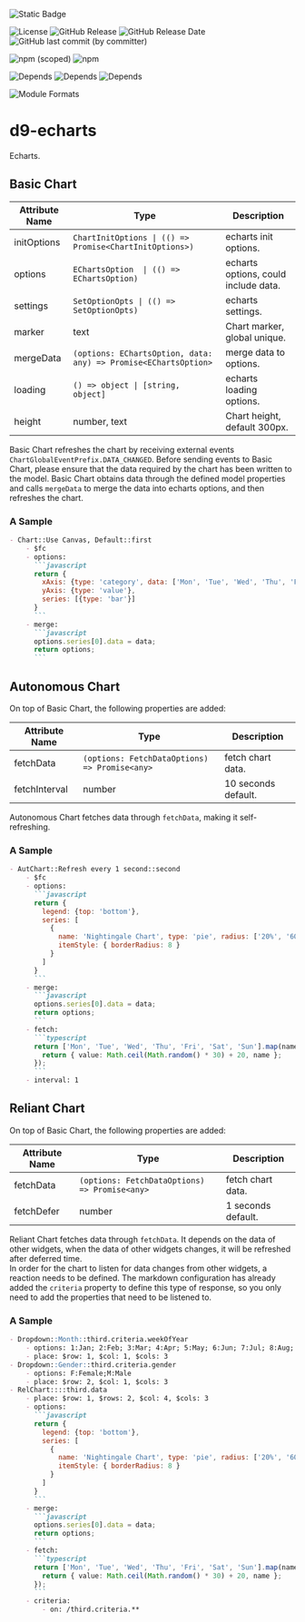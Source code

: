 ![Static Badge](https://img.shields.io/badge/InsureMO-777AF2.svg)

![License](https://img.shields.io/github/license/InsureMO/rainbow-d9)
![GitHub Release](https://img.shields.io/github/v/release/InsureMO/rainbow-d9)
![GitHub Release Date](https://img.shields.io/github/release-date/InsureMO/rainbow-d9)
![GitHub last commit (by committer)](https://img.shields.io/github/last-commit/InsureMO/rainbow-d9)

![npm (scoped)](https://img.shields.io/npm/v/%40rainbow-d9/echarts?logo=npm)
![npm](https://img.shields.io/npm/dm/%40rainbow-d9/echarts)

![Depends](https://img.shields.io/badge/React-white.svg?logo=react)
![Depends](https://img.shields.io/badge/Styled--Components-white.svg?logo=styledcomponents&logoColor=DB7093)
![Depends](https://img.shields.io/badge/ECharts-white.svg?logo=apacheecharts&logoColor=AA344D)

![Module Formats](https://img.shields.io/badge/module%20formats-cjs%2C%20esm-green.svg)

# d9-echarts

Echarts.

## Basic Chart

| Attribute Name | Type                                                            | Description                          |
|----------------|-----------------------------------------------------------------|--------------------------------------|
| initOptions    | `ChartInitOptions \| (() => Promise<ChartInitOptions>)`         | echarts init options.                |
| options        | `EChartsOption  \| (() => EChartsOption)`                       | echarts options, could include data. |
| settings       | `SetOptionOpts \| (() => SetOptionOpts)`                        | echarts settings.                    |
| marker         | text                                                            | Chart marker, global unique.         |
| mergeData      | `(options: EChartsOption, data: any) => Promise<EChartsOption>` | merge data to options.               |
| loading        | `() => object \| [string, object]`                              | echarts loading options.             |   
| height         | number, text                                                    | Chart height, default 300px.         |

Basic Chart refreshes the chart by receiving external events `ChartGlobalEventPrefix.DATA_CHANGED`. Before sending events to Basic Chart,
please ensure that the data required by the chart has been written to the model. Basic Chart obtains data through the defined model
properties and calls `mergeData` to merge the data into echarts options, and then refreshes the chart.

### A Sample

```markdown
- Chart::Use Canvas, Default::first
	- $fc
	- options:
	  ```javascript
	  return {
	    xAxis: {type: 'category', data: ['Mon', 'Tue', 'Wed', 'Thu', 'Fri', 'Sat', 'Sun']},
	    yAxis: {type: 'value'},
	    series: [{type: 'bar'}]
	  }
	  ```
	- merge:
	  ```javascript
	  options.series[0].data = data;
	  return options;
	  ```
```

## Autonomous Chart

On top of Basic Chart, the following properties are added:

| Attribute Name | Type                                          | Description         |
|----------------|-----------------------------------------------|---------------------|
| fetchData      | `(options: FetchDataOptions) => Promise<any>` | fetch chart data.   |
| fetchInterval  | number                                        | 10 seconds default. |

Autonomous Chart fetches data through `fetchData`, making it self-refreshing.

### A Sample

```markdown
- AutChart::Refresh every 1 second::second
	- $fc
	- options:
	  ```javascript
	  return {
	    legend: {top: 'bottom'},
	    series: [
	      {
	        name: 'Nightingale Chart', type: 'pie', radius: ['20%', '60%'], center: ['50%', '50%'], roseType: 'area',
	        itemStyle: { borderRadius: 8 }
	      }
	    ]
	  }
	  ```
	- merge:
	  ```javascript
	  options.series[0].data = data;
	  return options;
	  ```
	- fetch:
	  ```typescript
	  return ['Mon', 'Tue', 'Wed', 'Thu', 'Fri', 'Sat', 'Sun'].map(name => {
	    return { value: Math.ceil(Math.random() * 30) + 20, name };
	  });
	  ```
	- interval: 1
```

## Reliant Chart

On top of Basic Chart, the following properties are added:

| Attribute Name | Type                                          | Description        |
|----------------|-----------------------------------------------|--------------------|
| fetchData      | `(options: FetchDataOptions) => Promise<any>` | fetch chart data.  |
| fetchDefer     | number                                        | 1 seconds default. |

Reliant Chart fetches data through `fetchData`. It depends on the data of other widgets, when the data of other widgets changes, it will be
refreshed after deferred time.   
In order for the chart to listen for data changes from other widgets, a reaction needs to be defined. The markdown configuration has already
added the `criteria` property to define this type of response, so you only need to add the properties that need to be listened to.

### A Sample

```markdown
- Dropdown::Month::third.criteria.weekOfYear
	- options: 1:Jan; 2:Feb; 3:Mar; 4:Apr; 5:May; 6:Jun; 7:Jul; 8:Aug; 9:Sep; 10:Oct; 11:Nov; 12:Dec
	- place: $row: 1, $col: 1, $cols: 3
- Dropdown::Gender::third.criteria.gender
	- options: F:Female;M:Male
	- place: $row: 2, $col: 1, $cols: 3
- RelChart::::third.data
	- place: $row: 1, $rows: 2, $col: 4, $cols: 3
	- options:
	  ```javascript
	  return {
	    legend: {top: 'bottom'},
	    series: [
	      {
	        name: 'Nightingale Chart', type: 'pie', radius: ['20%', '60%'], center: ['50%', '50%'], roseType: 'area',
	        itemStyle: { borderRadius: 8 }
	      }
	    ]
	  }
	  ```
	- merge:
	  ```javascript
	  options.series[0].data = data;
	  return options;
	  ```
	- fetch:
	  ```typescript
	  return ['Mon', 'Tue', 'Wed', 'Thu', 'Fri', 'Sat', 'Sun'].map(name => {
	    return { value: Math.ceil(Math.random() * 30) + 20, name };
	  });
	  ```
	- criteria:
		- on: /third.criteria.**
```